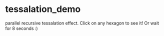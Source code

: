 # tessalation_demo

parallel recursive tessalation effect. Click on any hexagon to see it! Or wait for 8 seconds :)

